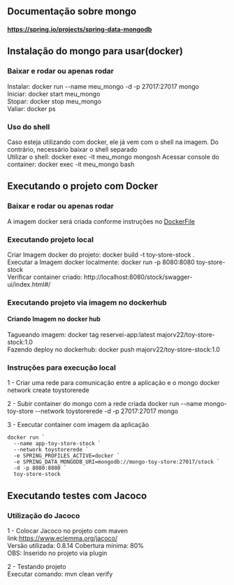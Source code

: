 

## Documentação sobre mongo
#### https://spring.io/projects/spring-data-mongodb

## Instalação do mongo para usar(docker)
### Baixar e rodar ou apenas rodar
Instalar: docker run --name meu_mongo -d -p 27017:27017 mongo  
Iniciar: docker start meu_mongo  
Stopar: docker stop meu_mongo  
Valiar: docker ps  

### Uso do shell
Caso esteja utilizando com docker, ele já vem com o shell na imagem. Do contrário, necessário baixar o shell separado  
Utilizar o shell: docker exec -it meu_mongo mongosh
Acessar console do container: docker exec -it meu_mongo bash


## Executando o projeto com Docker
### Baixar e rodar ou apenas rodar
A imagem docker será criada conforme instruções no [DockerFile](Dockerfile)

### Executando projeto local
Criar Imagem docker do projeto: docker build -t toy-store-stock .  
Executar a Imagem docker localmente: docker run -p 8080:8080 toy-store-stock  
Verificar container criado: http://localhost:8080/stock/swagger-ui/index.html#/

### Executando projeto via imagem no dockerhub
#### Criando Imagem no docker hub
Tagueando imagem: docker tag reservei-app:latest majorv22/toy-store-stock:1.0  
Fazendo deploy no dockerhub: docker push majorv22/toy-store-stock:1.0

### Instruções para execução local 
1 - Criar uma rede para comunicação entre a aplicação e o mongo
docker network create toystorerede

2 - Subir container do mongo com a rede criada
docker run --name mongo-toy-store --network toystorerede -d -p 27017:27017 mongo

3 - Executar container com imagem da aplicação
```
docker run `
  --name app-toy-store-stock `
  --network toystorerede `
  -e SPRING_PROFILES_ACTIVE=docker `
  -e SPRING_DATA_MONGODB_URI=mongodb://mongo-toy-store:27017/stock `
  -d -p 8080:8080 `
  toy-store-stock
```

## Executando testes com Jacoco

### Utilização do Jacoco
1 - Colocar Jacoco no projeto com maven  
  link:https://www.eclemma.org/jacoco/  
  Versão utilizada: 0.8.14
  Cobertura mínima: 80%  
  OBS: Inserido no projeto via plugin

2 - Testando projeto  
  Executar comando: mvn clean verify

